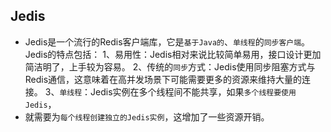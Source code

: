 ## Jedis
* Jedis是一个流行的Redis客户端库，它是`基于Java的`、`单线程`的`同步客户端`。Jedis的特点包括：
1、易用性：Jedis相对来说比较简单易用，接口设计更加简洁明了，上手较为容易。
2、传统的`同步`方式：Jedis使用同步阻塞方式与Redis通信，这意味着在高并发场景下可能需要更多的资源来维持大量的连接。
3、`单线程`：Jedis实例在多个线程间不能共享，如果`多个线程要使用Jedis`，
* 就需要为`每个线程创建独立的Jedis实例`，这增加了一些资源开销。





